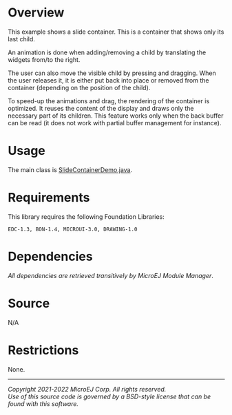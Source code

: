 # Overview

This example shows a slide container. This is a container that shows only its last child.

An animation is done when adding/removing a child by translating the widgets from/to the right.

The user can also move the visible child by pressing and dragging.
When the user releases it, it is either put back into place or removed from the container (depending on the position of the child).

To speed-up the animations and drag, the rendering of the container is optimized.
It reuses the content of the display and draws only the necessary part of its children.
This feature works only when the back buffer can be read (it does not work with partial buffer management for instance).

# Usage

The main class is [SlideContainerDemo.java](src/main/java/com/microej/example/mwt/slidecontainer/SlideContainerDemo.java).

# Requirements

This library requires the following Foundation Libraries:

    EDC-1.3, BON-1.4, MICROUI-3.0, DRAWING-1.0

# Dependencies

_All dependencies are retrieved transitively by MicroEJ Module Manager_.

# Source

N/A

# Restrictions

None.

---  
_Copyright 2021-2022 MicroEJ Corp. All rights reserved._  
_Use of this source code is governed by a BSD-style license that can be found with this software._  
